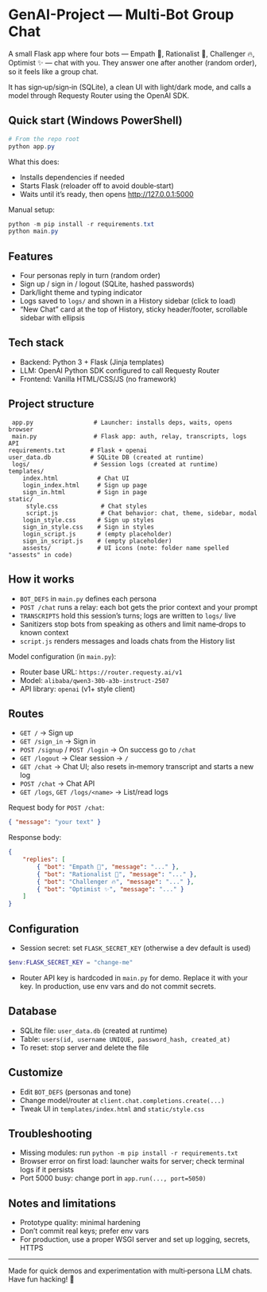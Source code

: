 # GenAI-Project — Multi‑Bot Group Chat

A small Flask app where four bots — Empath 💙, Rationalist 🧠, Challenger 🔥, Optimist ✨ — chat with you. They answer one after another (random order), so it feels like a group chat.

It has sign‑up/sign‑in (SQLite), a clean UI with light/dark mode, and calls a model through Requesty Router using the OpenAI SDK.

## Quick start (Windows PowerShell)

```powershell
# From the repo root
python app.py
```

What this does:
- Installs dependencies if needed
- Starts Flask (reloader off to avoid double‑start)
- Waits until it’s ready, then opens http://127.0.0.1:5000

Manual setup:
```powershell
python -m pip install -r requirements.txt
python main.py
```

## Features

- Four personas reply in turn (random order)
- Sign up / sign in / logout (SQLite, hashed passwords)
- Dark/light theme and typing indicator
- Logs saved to `logs/` and shown in a History sidebar (click to load)
- “New Chat” card at the top of History, sticky header/footer, scrollable sidebar with ellipsis

## Tech stack

- Backend: Python 3 + Flask (Jinja templates)
- LLM: OpenAI Python SDK configured to call Requesty Router
- Frontend: Vanilla HTML/CSS/JS (no framework)

## Project structure

```
 app.py                 # Launcher: installs deps, waits, opens browser
 main.py                # Flask app: auth, relay, transcripts, logs API
requirements.txt       # Flask + openai
user_data.db           # SQLite DB (created at runtime)
 logs/                  # Session logs (created at runtime)
templates/
	index.html           # Chat UI
	login_index.html     # Sign up page
	sign_in.html         # Sign in page
static/
	 style.css            # Chat styles
	 script.js            # Chat behavior: chat, theme, sidebar, modal
	login_style.css      # Sign up styles
	sign_in_style.css    # Sign in styles
	login_script.js      # (empty placeholder)
	sign_in_script.js    # (empty placeholder)
	assests/             # UI icons (note: folder name spelled "assests" in code)
```

## How it works

- `BOT_DEFS` in `main.py` defines each persona
- `POST /chat` runs a relay: each bot gets the prior context and your prompt
- `TRANSCRIPTS` hold this session’s turns; logs are written to `logs/` live
- Sanitizers stop bots from speaking as others and limit name‑drops to known context
- `script.js` renders messages and loads chats from the History list

Model configuration (in `main.py`):
- Router base URL: `https://router.requesty.ai/v1`
- Model: `alibaba/qwen3-30b-a3b-instruct-2507`
- API library: `openai` (v1+ style client)

## Routes

- `GET /` → Sign up
- `GET /sign_in` → Sign in
- `POST /signup` / `POST /login` → On success go to `/chat`
- `GET /logout` → Clear session → `/`
- `GET /chat` → Chat UI; also resets in‑memory transcript and starts a new log
- `POST /chat` → Chat API
- `GET /logs`, `GET /logs/<name>` → List/read logs

Request body for `POST /chat`:

```json
{ "message": "your text" }
```

Response body:

```json
{
	"replies": [
		{ "bot": "Empath 💙", "message": "..." },
		{ "bot": "Rationalist 🧠", "message": "..." },
		{ "bot": "Challenger 🔥", "message": "..." },
		{ "bot": "Optimist ✨", "message": "..." }
	]
}
```

## Configuration

- Session secret: set `FLASK_SECRET_KEY` (otherwise a dev default is used)

```powershell
$env:FLASK_SECRET_KEY = "change-me"
```

- Router API key is hardcoded in `main.py` for demo. Replace it with your key. In production, use env vars and do not commit secrets.

## Database

- SQLite file: `user_data.db` (created at runtime)
- Table: `users(id, username UNIQUE, password_hash, created_at)`
- To reset: stop server and delete the file

## Customize

- Edit `BOT_DEFS` (personas and tone)
- Change model/router at `client.chat.completions.create(...)`
- Tweak UI in `templates/index.html` and `static/style.css`

## Troubleshooting

- Missing modules: run `python -m pip install -r requirements.txt`
- Browser error on first load: launcher waits for server; check terminal logs if it persists
- Port 5000 busy: change port in `app.run(..., port=5050)`

## Notes and limitations

- Prototype quality: minimal hardening
- Don’t commit real keys; prefer env vars
- For production, use a proper WSGI server and set up logging, secrets, HTTPS

---

Made for quick demos and experimentation with multi‑persona LLM chats. Have fun hacking! 🚀
